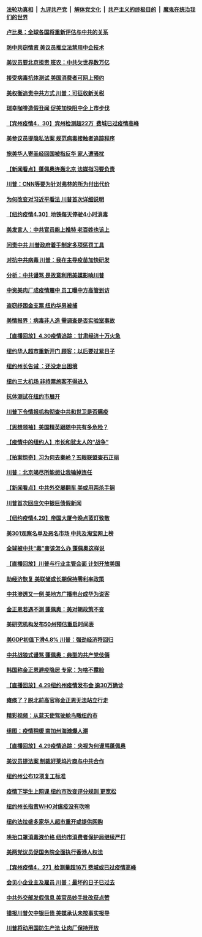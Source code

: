 

####  [法轮功真相](../../../../basic/blob/master/README.md?t=05011331) &nbsp;|&nbsp; [九评共产党](../../../../9ping.md/blob/master/README.md?t=05011331) &nbsp;|&nbsp; [解体党文化](../../../../jtdwh.md/blob/master/README.md?t=05011331)  &nbsp;|&nbsp; [共产主义的终极目的](../../../../gczydzjmd.md/blob/master/README.md?t=05011331) &nbsp;|&nbsp; [魔鬼在统治我们的世界](../../../../mgztzwmdsj.md/blob/master/README.md?t=05011331) 

#### [卢比奥：全球各国将重新评估与中共的关系](../pages/nsc412/n12074640.md?t=05011331) 

#### [防中共窃情资 美议员推立法禁用中企技术](../pages/nsc412/n12074650.md?t=05011331) 

#### [美议员要北京担责 班农：中共欠世界数万亿](../pages/nsc412/n12074324.md?t=05011331) 

#### [接受病毒抗体测试 美国消费者可网上预约](../pages/nsc412/n12074555.md?t=05011331) 

#### [美权衡追责中共方式 川普：可征收新关税](../pages/nsc412/n12074524.md?t=05011331) 

#### [瑞幸咖啡造假丑闻 促美加快阻中企上市步伐](../pages/nsc412/n12074448.md?t=05011331) 

#### [【宾州疫情4．30】宾州检测超22万  费城已过疫情高峰](../pages/nsc412/n12074501.md?t=05011331) 

#### [美参议员提隐私法案 规范病毒接触者追踪程序](../pages/nsc412/n12074258.md?t=05011331) 

#### [旅美华人寄圣经回国被指反华 家人遭骚扰](../pages/nsc412/n12074161.md?t=05011331) 

#### [【新闻看点】蓬佩奥连轰北京 法媒指习要负责](../pages/nsc412/n12073707.md?t=05011331) 

#### [川普：CNN等要为针对弗林的所为付出代价](../pages/nsc412/n12074079.md?t=05011331) 

#### [为何改变对习近平看法 川普首次详细说明](../pages/nsc412/n12074206.md?t=05011331) 

#### [【纽约疫情4.30】地铁每天停驶4小时消毒](../pages/nsc412/n12072756.md?t=05011331) 

#### [美发言人：中共官员能上推特 老百姓也该上](../pages/nsc412/n12073913.md?t=05011331) 

#### [问责中共 川普政府着手制定多项惩罚工具](../pages/nsc412/n12074028.md?t=05011331) 

#### [对抗中共病毒 川普：我在主导疫苗加快研发](../pages/nsc412/n12074062.md?t=05011331) 

#### [分析：中共谩骂 是故意利用美媒影响川普](../pages/nsc412/n12073465.md?t=05011331) 

#### [中资美肉厂成疫情震中 员工曝中方高管到访](../pages/nsc412/n12073634.md?t=05011331) 

#### [盗窃纾困金支票 纽约华男被捕](../pages/nsc412/n12071868.md?t=05011331) 

#### [美情报界：病毒非人造 需调查是否实验室事故](../pages/nsc412/n12073400.md?t=05011331) 

#### [【直播回放】4.30疫情追踪：甘肃经济十万火急](../pages/nsc412/n12072832.md?t=05011331) 

#### [纽约华人超市重新开门  顾客：以后要过紧日子](../pages/nsc412/n12071872.md?t=05011331) 

#### [纽约州长告诫 ：还没走出困境](../pages/nsc412/n12071897.md?t=05011331) 

#### [纽约三大机场  非持票旅客不得进入](../pages/nsc412/n12071912.md?t=05011331) 

#### [抗体测试在纽约市展开](../pages/nsc412/n12071920.md?t=05011331) 

#### [川普下令情报机构彻查中共和世卫是否瞒疫](../pages/nsc412/n12070921.md?t=05011331) 

#### [【思想领袖】美国精英跟随中共有多危险？](../pages/nsc412/n12025291.md?t=05011331) 

#### [【疫情中的纽约人】市长和犹太人的“战争”](../pages/nsc412/n12071740.md?t=05011331) 

#### [【拍案惊奇】习为何去秦岭？五眼联盟查石正丽](../pages/nsc412/n12071484.md?t=05011331) 

#### [川普：北京竭尽所能想让我输掉连任](../pages/nsc412/n12071627.md?t=05011331) 

#### [【新闻看点】中共外交屡翻车 美或用两杀手锏](../pages/nsc412/n12070830.md?t=05011331) 

#### [川普首次回应欠中银巨债假新闻](../pages/nsc412/n12071170.md?t=05011331) 

#### [【纽约疫情4.29】帝国大厦今晚点蓝灯致敬](../pages/nsc412/n12069759.md?t=05011331) 

#### [美301观察名单及恶名市场 中共及淘宝网上榜](../pages/nsc412/n12071117.md?t=05011331) 

#### [全球被中共“毒”害该怎么办 蓬佩奥这样说](../pages/nsc412/n12070958.md?t=05011331) 

#### [【直播回放】川普与行业主管会面 计划开放美国](../pages/nsc412/n12070939.md?t=05011331) 

#### [助经济恢复 美联储或长期保持零利率政策](../pages/nsc412/n12070700.md?t=05011331) 

#### [中共渗透又一例 美地方广播电台成华为说客](../pages/nsc412/n12070367.md?t=05011331) 

#### [金正恩若遇不测 蓬佩奥：美对朝政策不变](../pages/nsc412/n12070785.md?t=05011331) 

#### [美研究机构发布50州预估重启时间表](../pages/nsc412/n12068668.md?t=05011331) 

#### [美GDP初值下滑4.8% 川普：强劲经济将回归](../pages/nsc412/n12070620.md?t=05011331) 

#### [中共战狼式谩骂 蓬佩奥：典型的共产党伎俩](../pages/nsc412/n12070633.md?t=05011331) 

#### [韩国称金正恩避疫隐居 专家：为啥不露脸](../pages/nsc412/n12070596.md?t=05011331) 

#### [【直播回放】4.29纽约州疫情发布会 逾30万确诊](../pages/nsc412/n12070506.md?t=05011331) 

#### [瘫痪了？脱北前高官称金正恩无法站立行走](../pages/nsc412/n12070470.md?t=05011331) 

#### [精彩视频：从蓝天使驾驶舱鸟瞰纽约市](../pages/nsc412/n12070320.md?t=05011331) 

#### [组图：疫情稍缓 南加州海滩爆人潮](../pages/nsc412/n12069344.md?t=05011331) 

#### [【直播回放】4.29疫情追踪：央视为何谩骂蓬佩奥](../pages/nsc412/n12070041.md?t=05011331) 

#### [美议员提法案 制裁好莱坞片商与中共合作](../pages/nsc412/n12069038.md?t=05011331) 

#### [纽约州公布12项复工标准](../pages/nsc412/n12069086.md?t=05011331) 

#### [疫情下学生上网课  纽约市改变评分规则  更宽松](../pages/nsc412/n12069137.md?t=05011331) 

#### [纽约州长指责WHO对瘟疫没有吹哨](../pages/nsc412/n12069091.md?t=05011331) 

#### [纽约法拉盛多家华人超市重开或提供网购](../pages/nsc412/n12069140.md?t=05011331) 

#### [哄抬口罩消毒液价格  纽约市消费者保护局继续严打](../pages/nsc412/n12069132.md?t=05011331) 

#### [美两党议员促国务院全面执行香港人权法](../pages/nsc412/n12068873.md?t=05011331) 

#### [【宾州疫情4．27】检测量超16万 费城或已过疫情高峰](../pages/nsc412/n12068865.md?t=05011331) 

#### [会见小企业主及雇员 川普：最坏的日子已过去](../pages/nsc412/n12068641.md?t=05011331) 

#### [中共外交部发假信息 美官员妙手批改获点赞](../pages/nsc412/n12068627.md?t=05011331) 

#### [错报川普欠中银巨债 美媒承认未按事实报导](../pages/nsc412/n12068334.md?t=05011331) 

#### [川普将动用国防生产法 让肉厂保持开放](../pages/nsc412/n12068438.md?t=05011331) 

